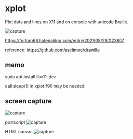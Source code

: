 # xplot

Plot dots and lines on X11 and on console with unicode Braille.

![capture](https://cdn-ak.f.st-hatena.com/images/fotolife/f/fortran66/20210529/20210529022716.png)

https://fortran66.hatenablog.com/entry/2021/05/29/023607


reference:
https://github.com/asciimoo/drawille


## memo

sudo apt install libx11-dev

call sleep(1) in xplot.f90 may be needed

## screen capture 


![capture](https://cdn-ak.f.st-hatena.com/images/fotolife/f/fortran66/20210529/20210529223629.png)

postscript
![capture](https://cdn-ak.f.st-hatena.com/images/fotolife/f/fortran66/20210530/20210530023052.png)

HTML canvas
![capture](https://cdn-ak.f.st-hatena.com/images/fotolife/f/fortran66/20210530/20210530130610.png)

